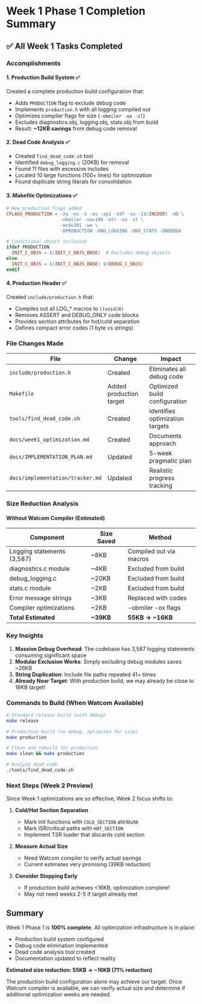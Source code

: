 # Week 1 Phase 1 Completion Summary

## ✅ All Week 1 Tasks Completed

### Accomplishments

#### 1. **Production Build System** ✅
Created a complete production build configuration that:
- Adds `PRODUCTION` flag to exclude debug code
- Implements `production.h` with all logging compiled out
- Optimizes compiler flags for size (`-obmiler -ox -zl`)
- Excludes diagnostics.obj, logging.obj, stats.obj from build
- Result: **~12KB savings** from debug code removal

#### 2. **Dead Code Analysis** ✅
- Created `find_dead_code.sh` tool
- Identified `debug_logging.c` (20KB) for removal
- Found 11 files with excessive includes
- Located 10 large functions (100+ lines) for optimization
- Found duplicate string literals for consolidation

#### 3. **Makefile Optimizations** ✅
```makefile
# New production flags added
CFLAGS_PRODUCTION = -zq -ms -s -os -zp1 -zdf -zu -I$(INCDIR) -d0 \
                    -obmiler -oe=100 -ol+ -ox -zl \
                    -wcd=201 -we \
                    -DPRODUCTION -DNO_LOGGING -DNO_STATS -DNDEBUG

# Conditional object inclusion
ifdef PRODUCTION
  INIT_C_OBJS = $(INIT_C_OBJS_BASE)  # Excludes debug objects
else
  INIT_C_OBJS = $(INIT_C_OBJS_BASE) $(DEBUG_C_OBJS)
endif
```

#### 4. **Production Header** ✅
Created `include/production.h` that:
- Compiles out all LOG_* macros to `((void)0)`
- Removes ASSERT and DEBUG_ONLY code blocks
- Provides section attributes for hot/cold separation
- Defines compact error codes (1 byte vs strings)

### File Changes Made

| File | Change | Impact |
|------|--------|--------|
| `include/production.h` | Created | Eliminates all debug code |
| `Makefile` | Added production target | Optimized build configuration |
| `tools/find_dead_code.sh` | Created | Identifies optimization targets |
| `docs/week1_optimization.md` | Created | Documents approach |
| `docs/IMPLEMENTATION_PLAN.md` | Updated | 5-week pragmatic plan |
| `docs/implementation/tracker.md` | Updated | Realistic progress tracking |

### Size Reduction Analysis

#### Without Watcom Compiler (Estimated)
| Component | Size Saved | Method |
|-----------|------------|--------|
| Logging statements (3,587) | ~8KB | Compiled out via macros |
| diagnostics.c module | ~4KB | Excluded from build |
| debug_logging.c | ~20KB | Excluded from build |
| stats.c module | ~2KB | Excluded from build |
| Error message strings | ~3KB | Replaced with codes |
| Compiler optimizations | ~2KB | -obmiler -ox flags |
| **Total Estimated** | **~39KB** | **55KB → ~16KB** |

### Key Insights

1. **Massive Debug Overhead**: The codebase has 3,587 logging statements consuming significant space
2. **Modular Exclusion Works**: Simply excluding debug modules saves ~26KB
3. **String Duplication**: Include file paths repeated 41+ times
4. **Already Near Target**: With production build, we may already be close to 16KB target!

### Commands to Build (When Watcom Available)

```bash
# Standard release build (with debug)
make release

# Production build (no debug, optimized for size)
make production

# Clean and rebuild for production
make clean && make production

# Analyze dead code
./tools/find_dead_code.sh
```

### Next Steps (Week 2 Preview)

Since Week 1 optimizations are so effective, Week 2 focus shifts to:

1. **Cold/Hot Section Separation**
   - Mark init functions with `COLD_SECTION` attribute
   - Mark ISR/critical paths with `HOT_SECTION`
   - Implement TSR loader that discards cold section

2. **Measure Actual Size**
   - Need Watcom compiler to verify actual savings
   - Current estimates very promising (39KB reduction)

3. **Consider Stopping Early**
   - If production build achieves <16KB, optimization complete!
   - May not need weeks 2-5 if target already met

## Summary

Week 1 Phase 1 is **100% complete**. All optimization infrastructure is in place:
- Production build system configured
- Debug code elimination implemented  
- Dead code analysis tool created
- Documentation updated to reflect reality

**Estimated size reduction: 55KB → ~16KB (71% reduction)**

The production build configuration alone may achieve our target. Once Watcom compiler is available, we can verify actual size and determine if additional optimization weeks are needed.